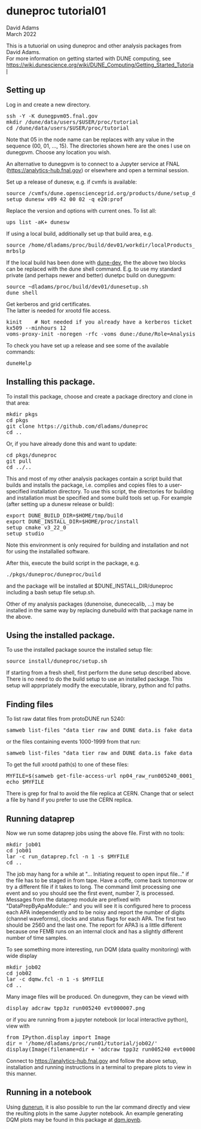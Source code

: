 # duneproc tutorial01

David Adams   
March 2022  
  
This is a tutuorial on using duneproc and other analysis packages from David Adams.  
For more information on getting started with DUNE computing, see
https://wiki.dunescience.org/wiki/DUNE_Computing/Getting_Started_Tutorial

## Setting up

Log in and create a new directory.
<pre>
ssh -Y -K dunegpvm05.fnal.gov
mkdir /dune/data/users/$USER/proc/tutorial
cd /dune/data/users/$USER/proc/tutorial
</pre>
Note that 05 in the node name can be replaces with any value in the sequence (00, 01, ..., 15). The directories shown here are the ones I use on dunegpvm. Choose any location you wish.

An alternative to dunegpvm is to connect to a Jupyter service at FNAL (<https://analytics-hub.fnal.gov>) or elsewhere and open a terminal session.

Set up a release of dunesw, e.g. if cvmfs is available:
<pre>
source /cvmfs/dune.opensciencegrid.org/products/dune/setup_dune.sh
setup dunesw v09_42_00_02 -q e20:prof
</pre>
Replace the version and options with current ones. To list all:
<pre>
ups list -aK+ dunesw
</pre>
If using a local build, additionally set up that build area, e.g.
<pre>
source /home/dladams/proc/build/dev01/workdir/localProducts_dunesw_v09_42_00_02_e20_prof/setup
mrbslp
</pre>
If the local build has been done with [dune-dev](https://github.com/dladams/dune-dev),
the the above two blocks can be replaced with the dune shell command. E.g. to use my
standard private (and perhaps newer and better) dunetpc build on dunegpvm:
<pre>
source ~dladams/proc/build/dev01/dunesetup.sh 
dune shell
</pre>

Get kerberos and grid certificates.  
The latter is needed for xrootd file access.
<pre>
kinit    # Not needed if you already have a kerberos ticket
kx509 --minhours 12
voms-proxy-init -noregen -rfc -voms dune:/dune/Role=Analysis
</pre>

To check you have set up a release and see some of the available commands:
<pre>
duneHelp
</pre>

## Installing this package.

To install this package, choose and create a package directory and
clone in that area:
<pre>
mkdir pkgs
cd pkgs
git clone https://github.com/dladams/duneproc
cd ..
</pre>
Or, if you have already done this and want to update:
<pre>
cd pkgs/duneproc
git pull
cd ../..
</pre>

This and most of my other analysis packages contain a script build that
builds and installs the package, i.e. complies and copies files to a
user-specified installation directory.
To use this script, the directories for building and installation must
be specified and some build tools set up. For example (after setting up a dunesw release or build):
<pre>
export DUNE_BUILD_DIR=$HOME/tmp/build
export DUNE_INSTALL_DIR=$HOME/proc/install
setup cmake v3_22_0
setup studio
</pre>
Note this environment is only required for building and installation
and not for using the installalled software.

After this, execute the build script in the package, e.g.
<pre>
./pkgs/duneproc/duneproc/build
</pre>
and the package will be installed at $DUNE_INSTALL_DIR/duneproc including
a bash setup file setup.sh.

Other of my analysis packages (dunenoise, dunececalib, ...) may be installed
in the same way by replacing dunebuild with that package name in the above.

## Using the installed package.

To use the installed package source the installed setup file:
<pre>
source install/duneproc/setup.sh
</pre>
If starting from a fresh shell, first perform the dune setup described above. There is
no need to do the build setup to use an installed package.
This setup will apprpriately modify the executable, library, python and fcl paths.

## Finding files

To list raw datat files from protoDUNE run 5240:
<pre>
samweb list-files "data_tier raw and DUNE_data.is_fake_data 0 and run_number 5240"
</pre>

or the files containing events 1000-1999 from that run:
<pre>
samweb list-files "data_tier raw and DUNE_data.is_fake_data 0 and run_number 5240 and last_event>=1000 and first_event<2000"
</pre>

To get the full xrootd path(s) to one of these files:
<pre>
MYFILE=$(samweb get-file-access-url np04_raw_run005240_0001_dl1.root --schema=root | grep fnal)
echo $MYFILE
</pre>
There is grep for fnal to avoid the file replica at CERN. Change that or select a file by hand
if you prefer to use the CERN replica.
  
## Running dataprep
  
Now we run some dataprep jobs using the above file. First with no tools:
<pre>
mkdir job01
cd job01
lar -c run_dataprep.fcl -n 1 -s $MYFILE
cd ..
</pre>
The job may hang for a while at "... Initiating request to open input file..." if the file has to be staged in from tape. Have a coffe, come back tomorrow
or try a different file if it takes to long. The command limit processing one event and so you should see the first event, number 7, is processed.
Messages from the dataprep module are prefixed with "DataPrepByApaModule::" and you will see it is configured here to process each APA independently and
to be noisy and report the number of digits (channel waveforms), clocks and status flags for each APA. The first two should be 2560 and the last one.
The report for APA3 is a little different because one FEMB runs on an internal clock and has a slightly different number of time samples.

To see something more interesting, run DQM (data quality monitoring) with wide display
<pre>
mkdir job02
cd job02
lar -c dqmw.fcl -n 1 -s $MYFILE
cd ..
</pre>
Many image files will be produced. On dunegpvm, they can be viewd with
<pre>
display adcraw_tpp3z_run005240_evt000007.png
</pre>
or if you are running from a jupyter notebook (or local interactive python), view with
<pre>
from IPython.display import Image
dir = '/home/dladams/proc/run01/tutorial/job02/'
display(Image(filename=dir + 'adcraw_tpp3z_run005240_evt000007.png'))
</pre>
Connect to https://analytics-hub.fnal.gov and follow the above setup, installation and running instructions in a terminal to prepare plots to view in this manner.

## Running in a notebook

Using [dunerun](https://github.com/dladams/dunerun), it is also possible to run the lar command directly and view the reulting plots in the same Jupyter notebook. An example generating DQM plots may be found in this package at [dqm.ipynb](../ipynb/dqm.ipynb).
